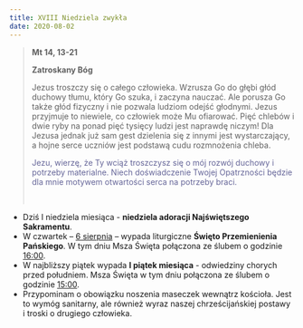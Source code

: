 ```yaml
---
title: XVIII Niedziela zwykła
date: 2020-08-02
---
```


> **Mt 14, 13-21**
>
> **Zatroskany Bóg**
>
> Jezus troszczy się o całego człowieka. Wzrusza Go do głębi głód duchowy tłumu, który Go szuka, i zaczyna nauczać. Ale porusza Go także głód fizyczny i nie pozwala ludziom odejść głodnymi. Jezus przyjmuje to niewiele, co człowiek może Mu ofiarować. Pięć chlebów i dwie ryby na ponad pięć tysięcy ludzi jest naprawdę niczym! Dla Jezusa jednak już sam gest dzielenia się z innymi jest wystarczający, a hojne serce uczniów jest podstawą cudu rozmnożenia chleba.
>
> <span style="color: #666699;">Jezu, wierzę, że Ty wciąż troszczysz się o mój rozwój duchowy i potrzeby materialne. Niech doświadczenie Twojej Opatrzności będzie dla  mnie motywem otwartości serca na potrzeby braci. </span>
>
> &nbsp;

- Dziś I niedziela miesiąca - **niedziela adoracji Najświętszego Sakramentu**.
- W czwartek – <u>6 sierpnia</u> – wypada liturgiczne **Święto Przemienienia Pańskiego**. W tym dniu Msza Święta połączona ze ślubem o godzinie <u>16:00</u>.
- W najbliższy piątek wypada **I piątek miesiąca** - odwiedziny chorych przed południem. Msza Święta w tym dniu połączona ze ślubem o godzinie <u>15:00</u>.
- Przypominam o obowiązku noszenia maseczek wewnątrz kościoła. Jest to wymóg sanitarny, ale również wyraz naszej chrześcijańskiej postawy i troski o drugiego człowieka.

